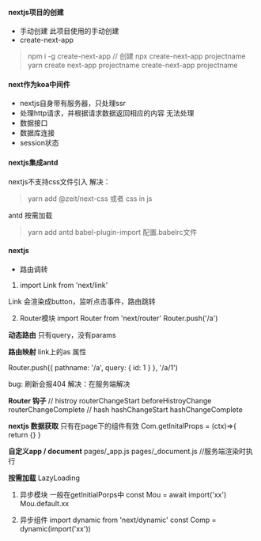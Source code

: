#### nextjs项目的创建
- 手动创建
    此项目使用的手动创建
- create-next-app
> npm i -g create-next-app
// 创建
> npx create-next-app projectname
> yarn create next-app projectname
> create-next-app projectname

#### next作为koa中间件
- nextjs自身带有服务器，只处理ssr
- 处理http请求，并根据请求数据返回相应的内容
无法处理
- 数据接口
- 数据库连接
- session状态

#### nextjs集成antd
nextjs不支持css文件引入
解决： 
> yarn add @zeit/next-css
或者
css in js
<style jsx></style>

antd 按需加载
> yarn add antd babel-plugin-import
配置.babelrc文件

#### nextjs 
- 路由调转
1. import Link from 'next/link'
<Link href='/a' ></Link>
Link 会渲染成button，监听点击事件，路由跳转

2. Router模块
import Router from 'next/router'
Router.push('/a')

**动态路由**
只有query，没有params
<Link href='/a?id=1' ></Link>

**路由映射**
link上的as 属性
<Link href='/a?id=1' as='/a/1'></Link>
Router.push({
    pathname: '/a',
    query: {
        id: 1
    }
}, '/a/1')

bug: 刷新会报404
解决：在服务端解决

**Router 钩子**
// histroy
routerChangeStart
beforeHistroyChange
routerChangeComplete
// hash
hashChangeStart
hashChangeComplete

**nextjs 数据获取**
只有在page下的组件有效
Com.getInitalProps = (ctx)=>{
    return {}
}

**自定义app / document**
pages/_app.js
pages/_document.js //服务端渲染时执行

**按需加载**
LazyLoading
1. 异步模块
一般在getInitialPorps中
const Mou = await import('xx')
Mou.default.xx

2. 异步组件
import dynamic from 'next/dynamic'
const Comp = dynamic(import('xx'))